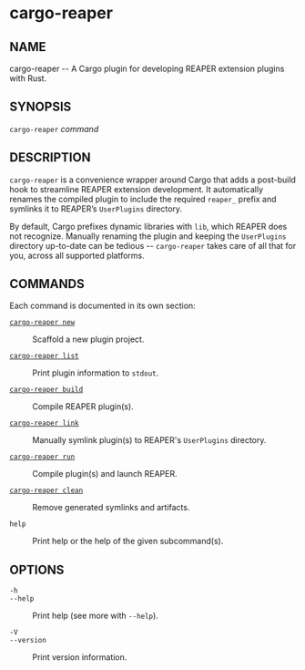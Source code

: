 # cargo-reaper

## NAME
cargo-reaper -- A Cargo plugin for developing REAPER extension plugins with Rust.

## SYNOPSIS
`cargo-reaper` _command_

## DESCRIPTION
`cargo-reaper` is a convenience wrapper around Cargo that adds a post-build hook to streamline REAPER extension development. It automatically renames the compiled plugin to include the required `reaper_` prefix and symlinks it to REAPER’s `UserPlugins` directory.

By default, Cargo prefixes dynamic libraries with `lib`, which REAPER does not recognize. Manually renaming the plugin and keeping the `UserPlugins` directory up-to-date can be tedious -- `cargo-reaper` takes care of all that for you, across all supported platforms.

## COMMANDS

Each command is documented in its own section:

[`cargo-reaper new`](./commands/new.md) </br>
  <dd>Scaffold a new plugin project.</dd>

[`cargo-reaper list`](./commands/list.md) </br>
  <dd>Print plugin information to <code>stdout</code>.</dd>

[`cargo-reaper build`](./commands/build.md) </br>
  <dd>Compile REAPER plugin(s).</dd>

[`cargo-reaper link`](./commands/link.md) </br>
  <dd>Manually symlink plugin(s) to REAPER's <code>UserPlugins</code> directory.</dd>

[`cargo-reaper run`](./commands/run.md) </br>
  <dd>Compile plugin(s) and launch REAPER.</dd>

[`cargo-reaper clean`](./commands/clean.md) </br>
  <dd>Remove generated symlinks and artifacts.</dd>

`help` </br>
  <dd>Print help or the help of the given subcommand(s).</dd>

## OPTIONS

`-h` </br>
`--help` </br>
  <dd>Print help (see more with <code>--help</code>).</dd>

`-V` </br>
`--version` </br>
  <dd>Print version information.</dd>
